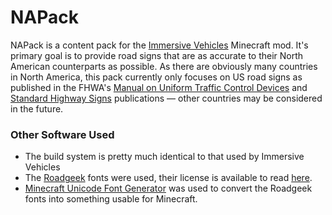 # NAPack
NAPack is a content pack for the [Immersive Vehicles](https://github.com/DonBruce64/MinecraftTransportSimulator) Minecraft mod. It's primary goal is to provide road signs that are as accurate to their North American counterparts as possible. As there are obviously many countries in North America, this pack currently only focuses on US road signs as published in the FHWA's [Manual on Uniform Traffic Control Devices](https://mutcd.fhwa.dot.gov/kno_11th_Edition.htm) and [Standard Highway Signs](https://mutcd.fhwa.dot.gov/kno-shs_2024.htm) publications — other countries may be considered in the future.

### Other Software Used
* The build system is pretty much identical to that used by Immersive Vehicles
* The [Roadgeek](https://github.com/sammdot/roadgeek-fonts) fonts were used, their license is available to read [here](https://github.com/sammdot/roadgeek-fonts/blob/master/LICENSE).
* [Minecraft Unicode Font Generator](https://github.com/codehz/minecraft-unicode-font-generator) was used to convert the Roadgeek fonts into something usable for Minecraft.